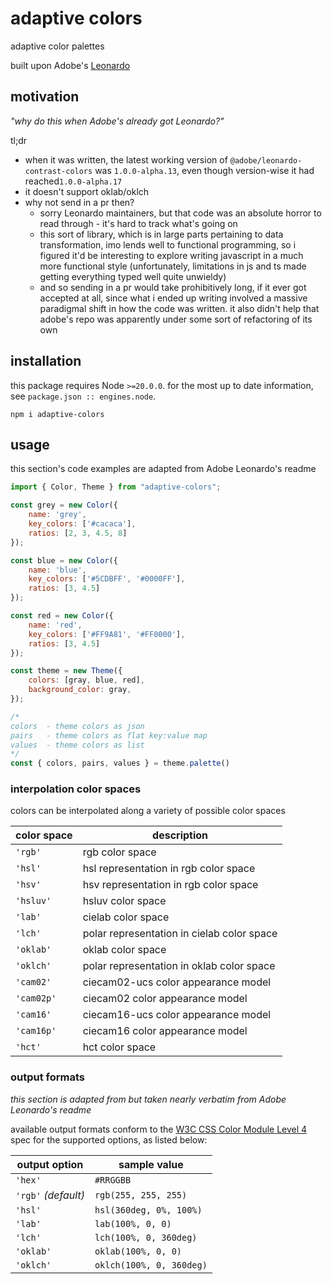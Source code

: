 # adaptive colors

adaptive color palettes

built upon Adobe's [Leonardo](https://github.com/adobe/leonardo)

## motivation

_"why do this when Adobe's already got Leonardo?"_

tl;dr

- when it was written, the latest working version of `@adobe/leonardo-contrast-colors` was `1.0.0-alpha.13`, even though version-wise it had reached`1.0.0-alpha.17`
- it doesn't support oklab/oklch
- why not send in a pr then?
    - sorry Leonardo maintainers, but that code was an absolute horror to read through - it's hard to track what's going on
    - this sort of library, which is in large parts pertaining to data transformation, imo lends well to functional programming, so i figured it'd be interesting to explore writing javascript in a much more functional style (unfortunately, limitations in js and ts made getting everything typed well quite unwieldy)
    - and so sending in a pr would take prohibitively long, if it ever got accepted at all, since what i ended up writing involved a massive paradigmal shift in how the code was written. it also didn't help that adobe's repo was apparently under some sort of refactoring of its own

## installation

this package requires Node `>=20.0.0`.
for the most up to date information, see `package.json :: engines.node`.

```
npm i adaptive-colors
```

## usage

this section's code examples are adapted from Adobe Leonardo's readme

```js
import { Color, Theme } from "adaptive-colors";

const grey = new Color({
    name: 'grey',
    key_colors: ['#cacaca'],
    ratios: [2, 3, 4.5, 8]
});

const blue = new Color({
    name: 'blue',
    key_colors: ['#5CDBFF', '#0000FF'],
    ratios: [3, 4.5]
});

const red = new Color({
    name: 'red',
    key_colors: ['#FF9A81', '#FF0000'],
    ratios: [3, 4.5]
});

const theme = new Theme({
    colors: [gray, blue, red],
    background_color: gray,
});

/*
colors  - theme colors as json
pairs   - theme colors as flat key:value map
values  - theme colors as list
*/
const { colors, pairs, values } = theme.palette()
```

### interpolation color spaces

colors can be interpolated along a variety of possible color spaces

| color space | description                                |
| ----------- | ------------------------------------------ |
| `'rgb'`     | rgb color space                            |
| `'hsl'`     | hsl representation in rgb color space      |
| `'hsv'`     | hsv representation in rgb color space      |
| `'hsluv'`   | hsluv color space                          |
| `'lab'`     | cielab color space                         |
| `'lch'`     | polar representation in cielab color space |
| `'oklab'`   | oklab color space                          |
| `'oklch'`   | polar representation in oklab color space  |
| `'cam02'`   | ciecam02-ucs color appearance model        |
| `'cam02p'`  | ciecam02 color appearance model            |
| `'cam16'`   | ciecam16-ucs color appearance model        |
| `'cam16p'`  | ciecam16 color appearance model            |
| `'hct'`     | hct color space                            |

### output formats

_this section is adapted from but taken nearly verbatim from Adobe Leonardo's readme_

available output formats conform to the [W3C CSS Color Module Level 4]((https://www.w3.org/TR/css-color-4/)) spec for the supported options, as listed below:

| output option       | sample value             |
| ------------------- | ------------------------ |
| `'hex'`             | `#RRGGBB`                |
| `'rgb'` _(default)_ | `rgb(255, 255, 255)`     |
| `'hsl'`             | `hsl(360deg, 0%, 100%)`  |
| `'lab'`             | `lab(100%, 0, 0)`        |
| `'lch'`             | `lch(100%, 0, 360deg)`   |
| `'oklab'`           | `oklab(100%, 0, 0)`      |
| `'oklch'`           | `oklch(100%, 0, 360deg)` |